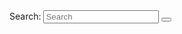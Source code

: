 <div class="large-search-wrap col-10">
  <form action="/search" method="get" class="large-search-container est-search-container">
    <label for="search-input" class="visually-hidden">Search:</label>
    <input type="search" id="large-search-input" name="query" class="search-input" placeholder="Search" aria-label="Search" oninput="showSuggestions(); toggleClearButton('large-search-input', 'clear-button-large')">
    <button type="button" id="clear-button-large" class="clear-search" aria-label="Clear search" onclick="clearSearch('large-search-input', 'clear-button-large')" style="display:none;">
      &#x2715;
    </button>
    <button type="submit" class="search-button" aria-label="Submit search"></button>
  </form>
  <div id="suggestions-container" class="suggestions-container" style="display:none;"></div>
</div>